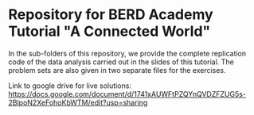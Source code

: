 # Repository for BERD Academy Tutorial "A Connected World"

In the sub-folders of this repository, we provide the complete replication code of the data analysis carried out in the slides of this tutorial. 
The problem sets are also given in two separate files for the exercises. 

Link to google drive for live solutions: https://docs.google.com/document/d/1741xAUWFtPZQYnQVDZFZUG5s-2BlpoN2XeFohoKbWTM/edit?usp=sharing
